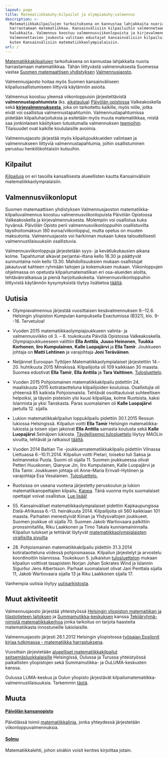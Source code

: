 ```yaml
---
layout: page
title: Matematiikka&shy;kilpailut ja olympia&shy;valmennus
description: >-
  Matematiikkakilpailujen tarkoituksena on kannustaa lahjakkaita nuoria
  harrastamaan matematiikkaa. Kansainvälisiin kilpailuihin valmennetaan
  halukkaita. Valmennus koostuu valmennusviikonlopuista ja kirjevalmennuksesta.
  Valmennettavien joukosta valitaan edustajat kansainvälisiin kilpailuihin,
  kuten Kansainvälisiin matematiikkaolympialaisiin.
url: /
---
```

[Matematiikka&shy;kilpailujen](kilpailut) tarkoituksena on
kannustaa lahjakkaita nuoria harrastamaan matematiikkaa.  Tähän
liittyvästä valmennuksesta Suomessa vastaa
[Suomen matemaattisen yhdistyksen](http://www.matemaattinenyhdistys.fi/)
[Valmennusjaosto](valmentajat).

Valmennusjaosto hoitaa myös Suomen kansainväliseen
kilpailuosallistumiseen liittyviä käytännön asioita.

Valmennus koostuu yleensä viikonloppuisin järjestettävistä
**valmennustapahtumista** (ks. [aika&shy;taulua](aikataulu))
[Päiv&ouml;län opistossa](#muuta) Valkeakoskella sekä
[**kirjevalmennuksesta**](valmennus), joka on tarkoitettu
kaikille, myös niille, jotka eivät voi osallistua
valmennustapahtumiin.  Valmennustapahtumissa pidetään
kilpailuharjoituksia ja esitetään myös muuta matematiikkaa, mistä saa
jonkinlaisen käsityksen tutustumalla valmennuksen
[teemoihin](aiheet).  Tilaisuudet ovat kaikille koululaisille
avoimia.


Valmennusjaosto järjestää myös kilpailujoukkueiden valintaan ja
valmennukseen liittyviä valmennus&shy;tapahtumia, joihin osallistuminen
perustuu henkilökohtaisiin kutsuihin.

## <a name="kilpailut"></a>Kilpailut

[Kilpailuja](/kilpailut/) on eri tasoilla kansallisesta alueellisten kautta
Kansainvälisiin matematiikka&shy;olympialaisiin.

## <a name="kilpailuvalmennus"></a>Valmennusviikonloput

Suomen matemaattisen yhdistyksen Valmennusjaoston
matematiikka&shy;kilpailuvalmennus koostuu valmennus&shy;viikonlopuista Päivölän
Opistossa Valkeakoskella ja kirjevalmennuksesta. Molempiin voi
osallistua kuka hyvänsä. Päivölän Opisto perii
valmennus&shy;viikonloppuihin osallistuvilta täysihoito&shy;maksun (60
euroa/viikonloppu), mutta opetus on muuten maksutonta. Valmennusjaosto
voi harkinnan mukaan tukea taloudellisesti valmennus&shy;tilaisuuksiin
osallistuvia.

Valmennusviikonloppuja järjestetään syys- ja kevät&shy;lukukausien aikana
kolme. Tapahtumat alkavat perjantai-iltana kello 18.30 ja päättyvät
sunnuntaina noin kello 13.30. Mahdollisuuksien mukaan osallistujat
jakautuvat kahteen ryhmään taitojen ja kokemuksen
mukaan. Viikonloppujen ohjelmassa on opetusta kilpailu&shy;matematiikan eri
osa-alueiden aloilta, tehtävänratkaisua ja pieniä
harjoituskokeita. Valmennus&shy;viikonloppuihin liittyvistä käytännön
kysymyksistä löytyy lisätietoa [täältä](kaytanto).

## <a name="uutisia"></a>Uutisia

* Olympiavalmennus järjestää vuosittaisen kesävalmennuksen 9.&ndash;12.6. Helsingin yliopiston Kumpulan kampuksella Exactumissa (B321), klo. 9--16. Tervetuloa!

* Vuoden 2015 matematiikkaolympiajoukkueen valinta- ja valmennusviikko oli 3. &ndash; 8. toukokuuta P&auml;iv&ouml;l&auml; Opistossa Valkeakoskella. Olympiajoukkueeseen valittiin **Ella Anttila**, **Juuso Heinonen**, **Tuukka Korhonen**, **Iiro Kumpulainen**, **Kalle Luopaj&auml;rvi** ja **Ella Tamir**. Joukkueen johtaja on **Matti Lehtinen** ja varajohtaja **Joni Ter&auml;v&auml;inen**.

* Nelj&auml;nnet Euroopan Tytt&ouml;jen Matematiikkaolympialaiset 
j&auml;rjestettiin 14.&ndash;20. huhtikuuta 2015 Minskiss&auml;. Kilpailijoita
 oli 109 kaikkiaan 30 maasta. Suomea edustivat **Ella Tamir**,
 **Ella Anttila** ja **Tara Vaittinen**. 
[Tulosluettelo][EGMO-tulokset-minsk].

* Vuoden 2015   Pohjoismainen matematiikkakilpailu pidettiin 24.
  maaliskuuta 2015 kotirataotteluna kilpailijoiden kouluissa.
 Osallistujia oli yhteens&auml; 85 kaikista Pohjoismaista.
 Teht&auml;v&auml;t osoittautuivat suhteellisen helpoiksi, ja
 t&auml;ysiin pisteisiin ylsi kuusi kilpailijaa, kolme Ruotsista,
 kaksi Islannista ja yksi Tanskasta. Paras suomalainen oli 
**Kalle Luopaj&auml;rvi** jaetulla 12. sijalla.

* Lukion matematiikka&shy;kilpailun loppukilpailu pidettiin 30.1.2015
  Ressun lukiossa Helsingissä. Kilpailun voitti **Ella Tamir**
  Helsingin matematiikka&shy;lukiosta ja toisen sijan jakoivat **Ella
  Anttila** samasta koulusta sekä **Kalle Luopajärvi** Seinäjoen
  lukiosta. [Täydellisempi tulosluettelo][lukio-tulokset]
  löytyy MAOLin sivuilta, tehtävät ja ratkaisut
  [täältä](/MAOL/2015/lukm2015r.pdf).

* Vuoden 2014 Baltian Tie -joukkuematematiikka&shy;kilpailu pidettiin
  Vilnassa Liettuassa 6.&ndash;10.11.2014. Kilpailun voitti Pietari,
  toiseksi tuli Saksa ja kolmanneksi Puola. Suomi oli
  sijalla 11. Suomen joukkueessa olivat Petteri Huuskonen, Qianyue
  Jin, Iiro Kumpulainen, Kalle Luopajärvi ja Ella Tamir. Joukkueen
  johtaja oli Anne-Maria Ernvall-Hytönen ja varajohtaja Esa
  Vesalainen.
  [Tulosluettelo.][bt-tulokset]

* Ruotsissa on useana vuotena järjestetty peruskoulun ja lukion
  matematiikanopettajien kilpailu, [Kappa]. Tänä vuonna myös
  suomalaiset opettajat voivat osallistua. [Lue lisää!](kappa.html)

* 55\. Kansainväliset matematiikka&shy;olympialaiset pidettiin
  Kapkaupungissa Etelä-Afrikassa 6.&ndash;13. heinäkuuta 2014.
  Kilpailijoita oli 560 kaikkiaan 101 maasta. Parhaiten menestyivät
  Kiinan ja Yhdysvaltojen joukkueet. Suomen joukkue oli sijalla 70.
  Suomen Jakob Wartiovaara palkittiin pronssimitalilla, Riku Laakkonen
  ja Timo Takala kunniamaininnalla. Kilpailun tulokset ja tehtävät
  löytyvät
  [matematiikka&shy;olympialaisten virallisilta sivuilta][imo-tulokset]

* 28\. Pohjoismainen matematiikka&shy;kilpailu pidettiin 31.3.2014
  kotirataotteluna viidessä pohjoismaassa. Kilpailun järjestelyt ja
  arvostelu koordinoitiin Islannissa. Toukokuun 5. julkaistun
  [tulosluettelon](/PM/2014/NMC2014_Results.pdf) mukaan kilpailun
  voittivat tasapistein Norjan Johan Sokrates Wind ja Islannin
  Sigur&eth;ur Jens Albertsson. Parhaat suomalaiset olivat Jani
  Penttala sijalla 11, Jakob Wartiovaara sijalla 13 ja Riku Laakkonen
  sijalla 17.


Vanhempia uutisia löytyy [uutisarkistosta](vanhaset.html).

[lukio-tulokset]: http://www.maol.fi/fileadmin/users/Kilpailut/4Tieteen2014-2015/Lukio_Mat15_loppukilp_tulokset.pdf
[bt-tulokset]: http://mif.vu.lt/balticway2014/wp-content/uploads/2014/07/bw2014rez.pdf
[Kappa]: http://www.math.su.se/samverkan/kommun-skola/tävlingar/kappa
[imo-tulokset]: http://www.imo-official.org/year_info.aspx?year=2014
[egmo-tulokset]: https://www.egmo.org/egmos/egmo3/scoreboard/
[EGMO-tulokset-minsk]: https://www.egmo.org/egmos/egmo4/scoreboard/

## <a name="muut-aktiviteetit"></a>Muut aktiviteetit

Valmennusjaosto järjestää yhteistyössä
[Helsingin yliopiston matematiikan ja tilastotieteen laitoksen][mathstat]
ja [Summamutikka-keskuksen][summamutikka] kanssa
[Tekijäryhmä-nimistä matematiikkakerhoa][tekijaryhma] jonka tarkoitus
on tarjota haasteita matematiikasta innostuneille lukiolaisille.

Valmennusjaosto järjesti 28.1.2012 Helsingin yliopistossa
[työpajan Epsilonit kirjaa tutkimassa - matematiikka harrastuksena][epsilonit].

Vuosittain järjestetään
[alueelliset matematiikka&shy;kilpailut seitsemäsluokkalaisille][seiskat]
Helsingissä, Oulussa ja Turussa yhteistyössä paikallisten yliopistojen
sekä Summamutikka- ja OuLUMA-keskusten kanssa.

Oulussa LUMA-keskus ja Oulun yliopisto järjestävät
kilpailu&shy;matematiikka&shy;valmennus&shy;tilaisuuksia. Tarkemmin [tästä][oulu].

[mathstat]: http://www.mathstat.helsinki.fi
[summamutikka]: https://wiki.helsinki.fi/display/Summamutikka/Etusivu
[tekijaryhma]: https://wiki.helsinki.fi/pages/viewpage.action?pageId=74230034
[epsilonit]: /kokoukset/epsilon
[seiskat]: /seiskat
[oulu]: http://ouluma.fi/2012/08/matematiikkavalmennus/


## <a name="muuta"></a>Muuta

#### [Päivölän kansanopisto](http://www.paivola.fi/)

Päivölässä toimii [matematiikkalinja](http://www.paivola.fi/?menu=2&amp;sivu=matematiikka),
jonka yhteydessä järjestetään viikonloppu&shy;valmennuksia.
   
#### [Solmu](http://solmu.math.helsinki.fi/)

Matematiikkalehti, johon sinäkin voisit kenties kirjoittaa jotain.

